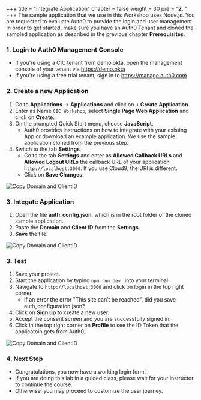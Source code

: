 +++
title = "Integrate Application"
chapter = false
weight = 30
pre = "<b>2. </b>"
+++
The sample application that we use in this Workshop uses Node.js. You are requested to evaluate Auth0 to provide the login and user management. In order to get started, make sure you have an Auth0 Tenant and cloned the sampled application as described in the previous chapter **Prerequisites**.

### 1. Login to Auth0 Management Console
- If you're using a CIC tenant from demo.okta, open the management console of your tenant via https://demo.okta
- If you're using a free trial tenant, sign in to https://manage.auth0.com

### 2. Create a new Application
1. Go to **Applications** -> **Applications** and click on **+ Create Application**.
2. Enter as Name `CIC Workshop`, select **Single Page Web Application** and click on **Create**.
3. On the prompted Quick Start menu, choose **JavaScript**.
    - Auth0 provides instructions on how to integrate with your existing App or download an example application. We use the sample application cloned from the previous step.
4. Switch to the tab **Settings**
    - Go to the tab **Settings** and enter as **Allowed Callback URLs** and **Allowed Logout URLs** the callback URL of your application `http://localhost:3000`. If you use Cloud9, the URl is different.
    - Click on **Save Changes**.

![Copy Domain and ClientID](images/20_10_callback_url.png)

### 3. Integate Application

1. Open the file **auth_config.json**, which is in the root folder of the cloned sample application.
2. Paste the **Domain** and **Client ID** from the **Settings**.
3. **Save** the file.

![Copy Domain and ClientID](images/20_20_Copy_Domain_ClientID.png)

### 3. Test
1. Save your project.
2. Start the application by typing `npm run dev ` into your terminal.
3. Navigate to `http://localhost:3000` and click on login in the top right corner.
    - If an error the error "This site can’t be reached", did you save auth_configuration.json?
4. Click on **Sign up** to create a new user.
5. Accept the consent screen and you are successfully signed in.
6. Click in the top right corner on **Profile** to see the ID Token that the applicatoin gets from Auth0.

![Copy Domain and ClientID](images/20_30_user_profile_page.png)

### 4. Next Step
- Congratulations, you now have a working login form!
- If you are doing this lab in a guided class, please wait for your instructor to continue the course.
- Otherwise, you may proceed to customize the user journey.